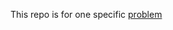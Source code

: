 This repo is for one specific [problem](https://www.notion.so/junior-25c0404aa5464573b5e9799e6cf31e28)